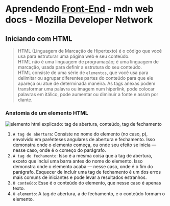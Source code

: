 # Aprendendo [Front-End](https://developer.mozilla.org/pt-BR/docs/Learn/Getting_started_with_the_web) - mdn web docs - Mozilla Developer Network

## Iniciando com HTML

> HTML (Linguagem de Marcação de Hipertexto) é o código que você usa para estruturar uma página web e seu conteúdo.<br>
> HTML não é uma linguagem de programação; é uma linguagem de marcação, usada para definir a estrutura do seu conteúdo.<br>
> HTML consiste de uma série de `elementos`, que você usa para delimitar ou agrupar diferentes partes do conteúdo para que ele apareça ou atue de determinada maneira. As tags anexas podem transformar uma palavra ou imagem num hiperlink, pode colocar palavras em itálico, pode aumentar ou diminuir a fonte e assim por diante.

### Anatomia de um elemento HTML
![elemento html explicado: tag de abertura, conteúdo, tag de fechamento](https://developer.mozilla.org/pt-BR/docs/Learn/Getting_started_with_the_web/HTML_basics/gato-rabujento-pequeno.png)

1. `A tag de abertura`: Consiste no nome do elemento (no caso, p), envolvido em parênteses angulares de abertura e fechamento. Isso demonstra onde o elemento começa, ou onde seu efeito se inicia — nesse caso, onde é o começo do parágrafo.
2. `A tag de fechamento`: Isso é a mesma coisa que a tag de abertura, exceto que inclui uma barra antes do nome do elemento. Isso demonstra onde o elemento acaba — nesse caso, onde é o fim do parágrafo. Esquecer de incluir uma tag de fechamento é um dos erros mais comuns de iniciantes e pode levar a resultados estranhos.
3. `O conteúdo`: Esse é o conteúdo do elemento, que nesse caso é apenas texto.
4. `O elemento`: A tag de abertura, a de fechamento, e o conteúdo formam o elemento.